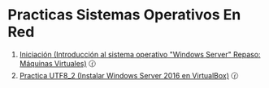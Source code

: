 # Practicas Sistemas Operativos En Red

1. [Iniciación (Introducción al sistema operativo "Windows Server" Repaso: Máquinas Virtuales)](./INICIACION) :clock130:
2. [Practica UTF8_2 (Instalar Windows Server 2016 en VirtualBox)](./UT8_2) :clock130: